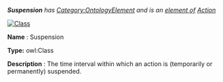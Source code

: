 ___Suspension__ 
 has
 [Category:OntologyElement](../../Category/OntologyElement "Category:OntologyElement") 
 and is an
 [element of](../../Property/ElementOf "Property:ElementOf") 
[Action](../../Submissions/Action "Submissions:Action")_




  





[![Class](../../images/thumb/2/27/Class.gif/45px-Class.gif)](../../Image/Class.gif "Class")


__Name__ 
 : Suspension
 



__Type:__ 
 owl:Class
 



__Description__ 
 : The time interval within which an action is (temporarily or permanently) suspended.